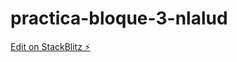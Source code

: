 # practica-bloque-3-nlalud

[Edit on StackBlitz ⚡️](https://stackblitz.com/edit/practica-bloque-3-nlalud)